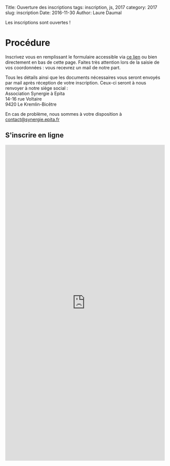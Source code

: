 Title: Ouverture des inscriptions
tags: inscription, js, 2017
category: 2017
slug: inscription
Date: 2016-11-30
Author: Laure Daumal

Les inscriptions sont ouvertes !

# Procédure

Inscrivez vous en remplissant le formulaire accessible via
[ce lien]()
ou bien directement en bas de cette page. Faites très attention lors
de la saisie de vos coordonnées : vous recevrez un mail de notre part.

Tous les détails ainsi que les documents nécessaires vous seront
envoyés par mail après réception de votre inscription. Ceux-ci seront à nous
renvoyer à notre siège social :  
Association Synergie à Epita  
14-16 rue Voltaire  
9420 Le Kremlin-Bicêtre

En cas de problème, nous sommes à votre disposition à
[contact@synergie.epita.fr](mailto:contact@synergie.epita.fr)

## S'inscrire en ligne 

<iframe style="width:100%;"
src="https://docs.google.com/forms/d/e/1FAIpQLSciD8LMGUL-pYsDG88V1HhQ1G7NxtJoUuUfzYTpUqbCXSa-fg/viewform?embedded=true"
height="1000" frameborder="0" marginheight="0" marginwidth="0">Chargement en cours...</iframe>

